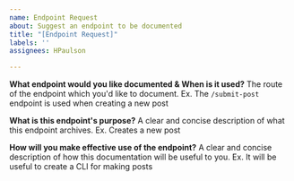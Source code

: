 ```yaml
---
name: Endpoint Request
about: Suggest an endpoint to be documented
title: "[Endpoint Request]"
labels: ''
assignees: HPaulson

---
```


**What endpoint would you like documented & When is it used?**
The route of the endpoint which you'd like to document. Ex. The `/submit-post` endpoint is used when creating a new post

**What is this endpoint's purpose?**
A clear and concise description of what this endpoint archives. Ex. Creates a new post

**How will you make effective use of the endpoint?**
A clear and concise description of how this documentation will be useful to you. Ex. It will be useful to create a CLI for making posts
